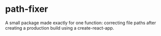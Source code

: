 # path-fixer

A small package made exactly for one function: correcting file paths after creating a production build using a create-react-app.
